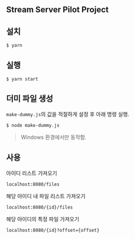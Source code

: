 ## Stream Server Pilot Project

## 설치

```
$ yarn
```

## 실행

```
$ yarn start
```

## 더미 파일 생성

`make-dummy.js`의 값을 적절하게 설정 후 아래 명령 실행.

```
$ node make-dummy.js
```
> Windows 환경에서만 동작함.

## 사용

아이디 리스트 가져오기

```
localhost:8080/files
```

해당 아이디 내 파일 리스트 가져오기 

```
localhost:8080/{id}/files
```

해당 아이디의 특정 파일 가져오기

```
localhost:8080/{id}?offset={offset}
```
